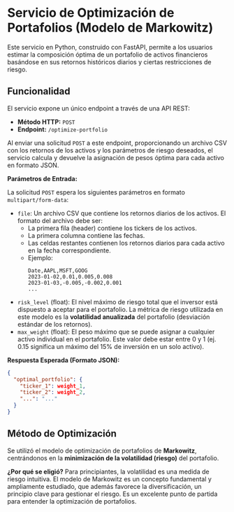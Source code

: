 # Servicio de Optimización de Portafolios (Modelo de Markowitz)

Este servicio en Python, construido con FastAPI, permite a los usuarios estimar la composición óptima de un portafolio de activos financieros basándose en sus retornos históricos diarios y ciertas restricciones de riesgo.

## Funcionalidad

El servicio expone un único endpoint a través de una API REST:

* **Método HTTP:** `POST`
* **Endpoint:** `/optimize-portfolio`

Al enviar una solicitud `POST` a este endpoint, proporcionando un archivo CSV con los retornos de los activos y los parámetros de riesgo deseados, el servicio calcula y devuelve la asignación de pesos óptima para cada activo en formato JSON.

**Parámetros de Entrada:**

La solicitud `POST` espera los siguientes parámetros en formato `multipart/form-data`:

* `file`: Un archivo CSV que contiene los retornos diarios de los activos. El formato del archivo debe ser:
    * La primera fila (header) contiene los tickers de los activos.
    * La primera columna contiene las fechas.
    * Las celdas restantes contienen los retornos diarios para cada activo en la fecha correspondiente.
    * Ejemplo:
        ```csv
        Date,AAPL,MSFT,GOOG
        2023-01-02,0.01,0.005,0.008
        2023-01-03,-0.005,-0.002,0.001
        ...
        ```
* `risk_level` (float): El nivel máximo de riesgo total que el inversor está dispuesto a aceptar para el portafolio. La métrica de riesgo utilizada en este modelo es la **volatilidad anualizada** del portafolio (desviación estándar de los retornos).
* `max_weight` (float): El peso máximo que se puede asignar a cualquier activo individual en el portafolio. Este valor debe estar entre 0 y 1 (ej. 0.15 significa un máximo del 15% de inversión en un solo activo).

**Respuesta Esperada (Formato JSON):**

```json
{
  "optimal_portfolio": {
    "ticker_1": weight_1,
    "ticker_2": weight_2,
    "...": "..."
  }
}
```

## Método de Optimización

Se utilizó el modelo de optimización de portafolios de **Markowitz**, centrándonos en la **minimización de la volatilidad (riesgo)** del portafolio.

**¿Por qué se eligió?** Para principiantes, la volatilidad es una medida de riesgo intuitiva. El modelo de Markowitz es un concepto fundamental y ampliamente estudiado, que además favorece la diversificación, un principio clave para gestionar el riesgo. Es un excelente punto de partida para entender la optimización de portafolios.

